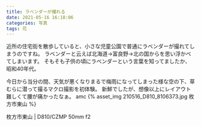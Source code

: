 ```yaml
---
title: ラベンダーが撮れる
date: 2021-05-16 16:18:06
categories: 写真
tags: 花
---
```


近所の住宅街を散歩していると、小さな児童公園で普通にラベンダーが撮れてしまうのですね。
ラベンダーと云えば北海道→富良野→北の国からを思い浮かべてしまいます。
そもそも子供の頃にラベンダーという言葉を知ってましたか、昭和40年代。

今日から当分の間、天気が悪くなりまるで梅雨になってしまった様な空の下、草むらに潜って撮るマクロ撮影を初体験。
新鮮でしたが、想像以上にレイアウト難しくて腰が痛かったなぁ。
amc
{% asset_img 210516_D810_8106373.jpg 枚方市東山 %}

枚方市東山 | D810/CZMP 50mm f2